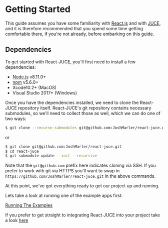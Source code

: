 # Getting Started

This guide assumes you have some familiarity with [React.js](https://reactjs.org/)
and with [JUCE](https://juce.com/), and it is therefore recommended that you spend
some time getting comfortable there, if you're not already, before embarking on this guide.

## Dependencies

To get started with React-JUCE, you'll first need to install a few dependencies:

- [Node.js](https://nodejs.org/en/) v8.11.0+
- [npm](https://www.npmjs.com/) v5.6.0+
- Xcode10.2+ (MacOS)
- Visual Studio 2017+ (Windows)

Once you have the dependencies installed, we need to clone the React-JUCE repository
itself. React-JUCE's git repository contains necessary submodules, so we'll need
to collect those as well, which we can do one of two ways:

```bash
$ git clone --recurse-submodules git@github.com:JoshMarler/react-juce.git
```

or

```bash
$ git clone git@github.com:JoshMarler/react-juce.git
$ cd react-juce
$ git submodule update --init --recursive
```

Note that the `git@github.com` prefix here indicates cloning via SSH. If you prefer
to work with git via HTTPS you'll want to swap in `https://github.com/JoshMarler/react-juce.git`
in the above commands.

At this point, we've got everything ready to get our project up and running.

Lets take a look at running one of the example apps first:

[Running The Examples](Running_The_Examples.md)

If you prefer to get straight to integrating React JUCE into your project take a look [here](Integrating_Your_Project.md)
